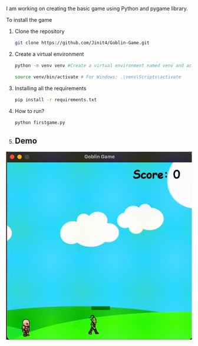 I am working on creating the basic game using Python and pygame library.

To install the game

1. Clone the repository

   ```bash
   git clone https://github.com/Jinit4/Goblin-Game.git

   ```

2. Create a virtual environment

   ```bash
   python -m venv venv #Create a virtual environment named venv and activate it

   ```

   ```bash
   source venv/bin/activate # For Windows: .\venv\Scripts\activate

   ```

3. Installing all the requirements

   ```bash
   pip install -r requirements.txt

   ```

4. How to run?
   ```bash
   python firstgame.py
   ```
 5. ## Demo
   ![Gameplay](gameplay.gif)
